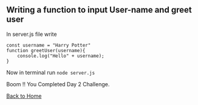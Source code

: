 ## Writing a function to input User-name and greet user

In server.js file write 

```
const username = "Harry Potter"
function greetUser(username){
    console.log("Hello" + username);
}

```

Now in terminal run  `node server.js`



Boom !! You Completed Day 2 Challenge.

[Back to Home](../README.md)